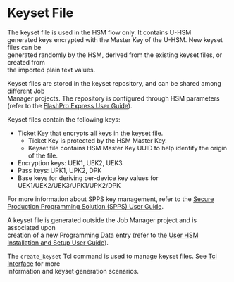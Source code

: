 # Keyset File

The keyset file is used in the HSM flow only. It contains U-HSM<br /> generated keys encrypted with the Master Key of the U-HSM. New keyset files can be<br /> generated randomly by the HSM, derived from the existing keyset files, or created from<br /> the imported plain text values.

Keyset files are stored in the keyset repository, and can be shared among different Job<br /> Manager projects. The repository is configured through HSM parameters \(refer to the [FlashPro Express User Guide](http://coredocs.s3.amazonaws.com/Libero/2025_1/Tool/flashpro_express_ug.pdf)\).

Keyset files contain the following keys:

-   Ticket Key that encrypts all keys in the keyset file.
    -   Ticket Key is protected by the HSM Master Key.
    -   Keyset file contains HSM Master Key UUID to help identify the origin of the file.
-   Encryption keys: UEK1, UEK2, UEK3
-   Pass keys: UPK1, UPK2, DPK
-   Base keys for deriving per-device key values for UEK1/UEK2/UEK3/UPK1/UPK2/DPK

For more information about SPPS key management, refer to the [Secure Production Programming Solution \(SPPS\) User Guide](https://coredocs.s3.amazonaws.com/Libero/2025_1/Tool/spps_ug.pdf).

A keyset file is generated outside the Job Manager project and is associated upon<br /> creation of a new Programming Data entry \(refer to the [User HSM Installation and Setup User Guide](https://coredocs.s3.amazonaws.com/Libero/2025_1/Tool/user_hsm_ug.pdf)\).

The `create_keyset` Tcl command is used to manage keyset files. See [Tcl Interface](GUID-FD8753E1-1846-4C6B-83DC-B3A5FBD3ACFB.md#) for more<br /> information and keyset generation scenarios.

